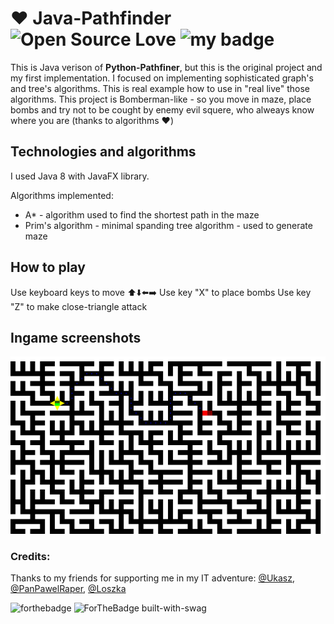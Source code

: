 # :heart: Java-Pathfinder ![Open Source Love](https://badges.frapsoft.com/os/mit/mit.svg?v=102) ![my badge](https://img.shields.io/badge/status-beta_version-red)
This is Java verison of **Python-Pathfiner**, but this is the original project and my first implementation. I focused on implementing sophisticated graph's and tree's algorithms. This is real example how to use in "real live" those algorithms. This project is Bomberman-like - so you move in maze, place bombs and try not to be cought by enemy evil squere, who alweays know where you are (thanks to algorithms :heart:)

## Technologies and algorithms 
I used Java 8 with JavaFX library. 

Algorithms implemented: 
- A* - algorithm used to find the shortest path in the maze
- Prim's algorithm - minimal spanding tree algorithm - used to generate maze

## How to play
Use keyboard keys to move :arrow_up::arrow_down::arrow_left::arrow_right:
Use key "X" to place bombs
Use key "Z" to make close-triangle attack 
## Ingame screenshots
![ingame_gameplay_creen](https://github.com/wasyl078/Java-Pathfinder/blob/master/NewGame/Screenshots/ingame_screen.png)
### Credits:
Thanks to my friends for supporting me in my IT adventure: 
 [@Ukasz](https://github.com/Ukasz09), [@PanPawelRaper](https://github.com/PRZYPRAWA), [@Loszka](https://github.com/M1loseph)
 
 
 ![forthebadge](https://forthebadge.com/images/badges/built-with-love.svg) ![ForTheBadge built-with-swag](http://ForTheBadge.com/images/badges/built-with-swag.svg)
